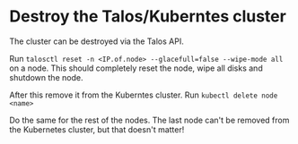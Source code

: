 # Destroy the Talos/Kuberntes cluster
The cluster can be destroyed via the Talos API.

Run `talosctl reset -n <IP.of.node> --glacefull=false --wipe-mode all` on a node.
This should completely reset the node, wipe all disks and shutdown the node.

After this remove it from the Kuberntes cluster.
Run `kubectl delete node <name>`

Do the same for the rest of the nodes. The last node can't be removed from the Kubernetes cluster, but that doesn't matter!